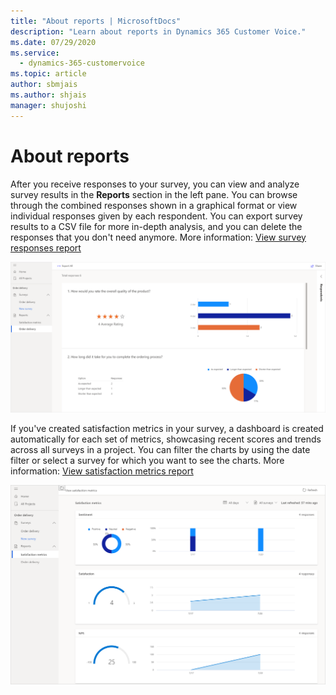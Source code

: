```yaml
---
title: "About reports | MicrosoftDocs"
description: "Learn about reports in Dynamics 365 Customer Voice."
ms.date: 07/29/2020
ms.service: 
  - dynamics-365-customervoice
ms.topic: article
author: sbmjais
ms.author: shjais
manager: shujoshi
---
```


# About reports

After you receive responses to your survey, you can view and analyze survey results in the **Reports** section in the left pane. You can browse through the combined responses shown in a graphical format or view individual responses given by each respondent. You can export survey results to a CSV file for more in-depth analysis, and you can delete the responses that you don't need anymore. More information: [View survey responses report](survey-report.md)

![Survey report](media/survey-report.png "Survey report")

If you've created satisfaction metrics in your survey, a dashboard is created automatically for each set of metrics, showcasing recent scores and trends across all surveys in a project. You can filter the charts by using the date filter or select a survey for which you want to see the charts. More information: [View satisfaction metrics report](satisfaction-metrics-report.md)

![Satisfaction metrics report](media/metrics-report.png "Satisfaction metrics report")


